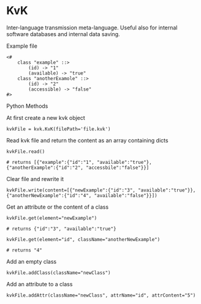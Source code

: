 # KvK

Inter-language transmission meta-language. Useful also for internal software databases and internal data saving.

Example file

    <#
        class "example" ::>
            (id) -> "1"
            (available) -> "true"
        class "anotherExamole" ::>
            (id) -> "2"
            (accessible) -> "false"
    #>


Python Methods

At first create a new kvk object

    kvkFile = kvk.KvK(filePath='file.kvk')           

Read kvk file and return the content as an array containing dicts

    kvkFile.read()                          

    # returns [{"example":{"id":"1", "available":"true"}, {"anotherExample":{"id":"2", "accessbile":"false"}}]

Clear file and rewrite it

    kvkFile.write(content=[{"newExample":{"id":"3", "available":"true"}}, {"anotherNewExample":{"id":"4", "available":"false"}}])
    
Get an attribute or the content of a class

    kvkFile.get(element="newExample")
    
    # returns {"id":"3", "available":"true"}
    
    kvkFile.get(element="id", className="anotherNewExample")
    
    # returns "4"
    
Add an empty class

    kvkFile.addClass(className="newClass")
    
Add an attribute to a class

    kvkFile.addAttr(className="newClass", attrName="id", attrContent="5")
